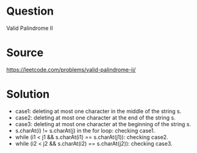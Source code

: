 # Question
Valid Palindrome II

# Source
https://leetcode.com/problems/valid-palindrome-ii/

# Solution
 - case1: deleting at most one character in the middle of the string s.
 - case2: deleting at most one character at the end of the string s.
 - case3: deleting at most one character at the beginning of the string s.
 - s.charAt(i) != s.charAt(j) in the for loop: checking case1.
 - while (i1 < j1 && s.charAt(i1) == s.charAt(j1)): checking case2.
 - while (i2 < j2 && s.charAt(i2) == s.charAt(j2)): checking case3.